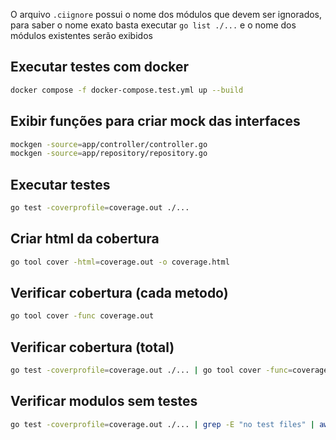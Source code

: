 O arquivo `.ciignore` possui o nome dos módulos que devem ser ignorados, para saber o nome exato basta executar `go list ./...` e o nome dos módulos existentes serão exibidos

## Executar testes com docker
```bash
docker compose -f docker-compose.test.yml up --build
```

## Exibir funções para criar mock das interfaces

```bash
mockgen -source=app/controller/controller.go
mockgen -source=app/repository/repository.go
```

## Executar testes

```bash
go test -coverprofile=coverage.out ./...
```

## Criar html da cobertura

```bash
go tool cover -html=coverage.out -o coverage.html
```

## Verificar cobertura (cada metodo)

```bash
go tool cover -func coverage.out
```

## Verificar cobertura (total)

```bash
go test -coverprofile=coverage.out ./... | go tool cover -func=coverage.out | grep total | awk '{print $3}'
```

## Verificar modulos sem testes

```bash
go test -coverprofile=coverage.out ./... | grep -E "no test files" | awk '{print $2}' | grep -xvf ./app/test/.ciignore | awk '{print "NO TEST\t", $0}'
```